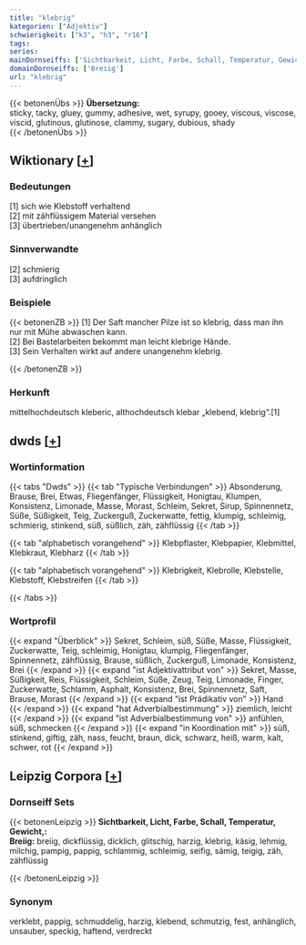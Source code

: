 ```yaml
---
title: "klebrig"
kategorien: ["Adjektiv"]
schwierigkeit: ["k3", "h3", "r16"]
tags:
series:
mainDornseiffs: ['Sichtbarkeit, Licht, Farbe, Schall, Temperatur, Gewicht,']
domainDornseiffs: ['Breiig']
url: "klebrig"
---
```


{{< betonenÜbs >}}
**Übersetzung:**  
sticky, tacky, gluey, gummy, adhesive, wet, syrupy, gooey, viscous, viscose, viscid, glutinous, glutinose, clammy, sugary, dubious, shady  
{{< /betonenÜbs >}}

## Wiktionary [[+](https://de.wiktionary.org/wiki/klebrig)]

### Bedeutungen
[1] sich wie Klebstoff verhaltend  
[2] mit zähflüssigem Material versehen  
[3] übertrieben/unangenehm anhänglich  

### Sinnverwandte
[2] schmierig  
[3] aufdringlich  

### Beispiele
{{< betonenZB >}}
[1] Der Saft mancher Pilze ist so klebrig, dass man ihn nur mit Mühe abwaschen kann.  
[2] Bei Bastelarbeiten bekommt man leicht klebrige Hände.  
[3] Sein Verhalten wirkt auf andere unangenehm klebrig.  

{{< /betonenZB >}}
### Herkunft
mittelhochdeutsch kleberic, althochdeutsch klebar „klebend, klebrig“.[1]  



## dwds [[+](https://www.dwds.de/wb/klebrig)]

### Wortinformation
{{< tabs "Dwds" >}}
{{< tab "Typische Verbindungen" >}}
Absonderung, Brause, Brei, Etwas, Fliegenfänger, Flüssigkeit, Honigtau, Klumpen, Konsistenz, Limonade, Masse, Morast, Schleim, Sekret, Sirup, Spinnennetz, Süße, Süßigkeit, Teig, Zuckerguß, Zuckerwatte, fettig, klumpig, schleimig, schmierig, stinkend, süß, süßlich, zäh, zähflüssig
{{< /tab >}}

{{< tab "alphabetisch vorangehend" >}}
Klebpflaster, Klebpapier, Klebmittel, Klebkraut, Klebharz
{{< /tab >}}

{{< tab "alphabetisch vorangehend" >}}
Klebrigkeit, Klebrolle, Klebstelle, Klebstoff, Klebstreifen
{{< /tab >}}

{{< /tabs >}}

### Wortprofil
{{< expand "Überblick" >}} Sekret, Schleim, süß, Süße, Masse, Flüssigkeit, Zuckerwatte, Teig, schleimig, Honigtau, klumpig, Fliegenfänger, Spinnennetz, zähflüssig, Brause, süßlich, Zuckerguß, Limonade, Konsistenz, Brei {{< /expand >}}
{{< expand "ist Adjektivattribut von" >}} Sekret, Masse, Süßigkeit, Reis, Flüssigkeit, Schleim, Süße, Zeug, Teig, Limonade, Finger, Zuckerwatte, Schlamm, Asphalt, Konsistenz, Brei, Spinnennetz, Saft, Brause, Morast {{< /expand >}}
{{< expand "ist Prädikativ von" >}} Hand {{< /expand >}}
{{< expand "hat Adverbialbestimmung" >}} ziemlich, leicht {{< /expand >}}
{{< expand "ist Adverbialbestimmung von" >}} anfühlen, süß, schmecken {{< /expand >}}
{{< expand "in Koordination mit" >}} süß, stinkend, giftig, zäh, nass, feucht, braun, dick, schwarz, heiß, warm, kalt, schwer, rot {{< /expand >}}

## Leipzig Corpora [[+](https://corpora.uni-leipzig.de/en/res?word=klebrig&corpusId=deu_newscrawl-public_2018)]

### Dornseiff Sets
{{< betonenLeipzig >}}
**Sichtbarkeit, Licht, Farbe, Schall, Temperatur, Gewicht,:**  
**Breiig:** breiig, dickflüssig, dicklich, glitschig, harzig, klebrig, käsig, lehmig, milchig, pampig, pappig, schlammig, schleimig, seifig, sämig, teigig, zäh, zähflüssig  

{{< /betonenLeipzig >}}

### Synonym
verklebt, pappig, schmuddelig, harzig, klebend, schmutzig, fest, anhänglich, unsauber, speckig, haftend, verdreckt

